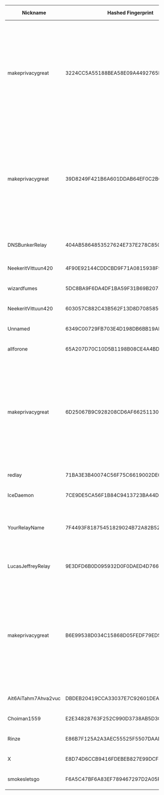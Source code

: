 | Nickname |  Hashed Fingerprint	| Or Addresses | Contact | Running | Flags | Last Seen | First Seen | Last Restarted | Advertised Bandwidth | Platform | Version | Version Status | Recommended Version | Verified hostnames | Exit policy |
|---|---|---|---|---|---|---|---|---|---|---|---|---|---|---|---|
|makeprivacygreat | 3224CC5A55188BEA58E09A4492765F12E786DAFB | ["178.175.137.223:80"] | onioncontactme@riseup.net | true | Exit, Running, V2Dir, Valid | 2025-08-10 15:00:00 | 2025-08-10 12:00:00 | 2025-08-10 11:36:28 | 0 | Tor 0.4.8.17 on Linux | 0.4.8.17 | recommended | true | N/A | ["reject 0.0.0.0/8:*","reject 169.254.0.0/16:*","reject 127.0.0.0/8:*","reject 192.168.0.0/16:*","reject 10.0.0.0/8:*","reject 172.16.0.0/12:*","reject 178.175.137.223:*","accept *:20-23","accept *:25","accept *:53","accept *:110","accept *:143","accept *:465","accept *:587","accept *:993","accept *:995","accept *:80","accept *:443","reject *:*"]|
|makeprivacygreat | 39D8249F421B6A601DDAB64EF0C2BC93FC8B6954 | ["178.175.137.223:443"] | onioncontactme@riseup.net | true | Exit, Running, V2Dir, Valid | 2025-08-10 15:00:00 | 2025-08-10 12:00:00 | 2025-08-10 11:35:45 | 0 | Tor 0.4.8.17 on Linux | 0.4.8.17 | recommended | true | N/A | ["reject 0.0.0.0/8:*","reject 169.254.0.0/16:*","reject 127.0.0.0/8:*","reject 192.168.0.0/16:*","reject 10.0.0.0/8:*","reject 172.16.0.0/12:*","reject 178.175.137.223:*","accept *:20-23","accept *:25","accept *:53","accept *:110","accept *:143","accept *:465","accept *:587","accept *:993","accept *:995","accept *:80","accept *:443","reject *:*"]|
|DNSBunkerRelay | 404AB5864853527624E737E278C850FACE338758 | ["87.106.108.91:443","[2a01:239:295:e800::1]:443"] | ruffkez@duck.com | true | Fast, Running, V2Dir, Valid | 2025-08-10 15:00:00 | 2025-08-10 01:00:00 | 2025-08-09 23:55:31 | 103424 | Tor 0.4.8.10 on Linux | 0.4.8.10 | recommended | true | N/A | ["reject *:*"]|
|NeekeritVittuun420 | 4F90E92144CDDCBD9F71A0815938F97C84F33641 | ["65.21.240.194:9420","[2a01:4f9:c012:320c::1]:9420"] | RAPE420 <tor AT vittuunsuomesta DOT pro> | true | Running, V2Dir, Valid | 2025-08-10 15:00:00 | 2025-08-10 03:00:00 | 2025-08-10 06:09:39 | 0 | Tor 0.4.8.17 on Linux | 0.4.8.17 | recommended | true | ["tor-relay-01.vittuunsuomesta.pro"] | ["reject *:*"]|
|wizardfumes | 5DC8BA9F6DA4DF1BA59F31B69B207427AAD1DD36 | ["24.127.139.18:9001"] | barrypmail@protonmail.com | true | Running, V2Dir, Valid | 2025-08-10 15:00:00 | 2025-08-10 09:00:00 | 2025-08-10 08:25:05 | 0 | Tor 0.4.8.17 on Linux | 0.4.8.17 | recommended | true | ["c-24-127-139-18.hsd1.mi.comcast.net"] | ["reject *:*"]|
|NeekeritVittuun420 | 603057C882C43B562F13D8D708585CDF0D0D691B | ["65.21.240.194:9420","[2a01:4f9:c012:320c::1]:9420"] | RAPE420 <tor AT vittuunsuomesta DOT pro> | false | Running, V2Dir, Valid | 2025-08-10 02:00:00 | 2025-08-10 01:00:00 | 2025-08-10 01:08:06 | 0 | Tor 0.4.8.17 on Linux | 0.4.8.17 | recommended | true | ["tor-relay-01.vittuunsuomesta.pro"] | ["reject *:*"]|
|Unnamed | 6349C00729FB703E4D198DB6BB19AD0ED729F204 | ["80.78.25.162:44153","[2a0a:3840:8078:25:0:504e:19a2:1337]:44153"] | N/A | true | Running, V2Dir, Valid | 2025-08-10 15:00:00 | 2025-08-10 14:00:00 | 2025-08-10 13:30:37 | 0 | Tor 0.4.8.17 on Linux | 0.4.8.17 | recommended | true | ["504e19a2.host.njalla.net"] | ["reject *:*"]|
|allforone | 65A207D70C10D5B1198B08CE4A4BDB53D1CC6379 | ["135.148.138.63:9001"] | tor-relay420@proton.me | true | Running, V2Dir, Valid | 2025-08-10 15:00:00 | 2025-08-10 03:00:00 | 2025-08-10 02:39:25 | 0 | Tor 0.4.8.17 on Linux | 0.4.8.17 | recommended | true | ["vps-1fcf8197.vps.ovh.us"] | ["reject *:*"]|
|makeprivacygreat | 6D25067B9C928208CD6AF66251130F34D1CD9228 | ["178.175.137.223:8080"] | onioncontactme@riseup.net | true | Exit, Running, V2Dir, Valid | 2025-08-10 15:00:00 | 2025-08-10 12:00:00 | 2025-08-10 11:35:48 | 0 | Tor 0.4.8.17 on Linux | 0.4.8.17 | recommended | true | N/A | ["reject 0.0.0.0/8:*","reject 169.254.0.0/16:*","reject 127.0.0.0/8:*","reject 192.168.0.0/16:*","reject 10.0.0.0/8:*","reject 172.16.0.0/12:*","reject 178.175.137.223:*","accept *:20-23","accept *:25","accept *:53","accept *:110","accept *:143","accept *:465","accept *:587","accept *:993","accept *:995","accept *:80","accept *:443","reject *:*"]|
|redlay | 71BA3E3B40074C56F75C6619002DE02F0F27D0F3 | ["154.47.146.48:443"] | red@xn--029h.st | true | Running, V2Dir, Valid | 2025-08-10 15:00:00 | 2025-08-10 15:00:00 | 2025-08-10 14:47:21 | 0 | Tor 0.4.8.17 on Linux | 0.4.8.17 | recommended | true | N/A | ["reject *:*"]|
|IceDaemon | 7CE9DE5CA56F1B84C9413723BA44D4588101EEB9 | ["92.5.234.252:443"] | icedaemon@airmail.cc | true | Running, V2Dir, Valid | 2025-08-10 15:00:00 | 2025-08-10 15:00:00 | 2025-08-10 14:00:37 | 0 | Tor 0.4.8.10 on Linux | 0.4.8.10 | recommended | true | N/A | ["reject *:*"]|
|YourRelayName | 7F4493F81875451829024B72A82B521611DA13F8 | ["104.36.80.7:9001"] | torvps89@proton.me | true | Exit, Running, Valid | 2025-08-10 15:00:00 | 2025-08-10 03:00:00 | 2025-08-10 13:43:20 | 0 | Tor 0.4.9.2-alpha on Linux | 0.4.9.2-alpha | experimental | false | N/A | ["reject 0.0.0.0/8:*","reject 169.254.0.0/16:*","reject 127.0.0.0/8:*","reject 192.168.0.0/16:*","reject 10.0.0.0/8:*","reject 172.16.0.0/12:*","reject 104.36.80.7:*","accept *:*"]|
|LucasJeffreyRelay | 9E3DFD6B0D095932D0F0DAED4D766D81CE44D98A | ["190.137.124.221:443"] | luquijeffrey@gmail.com | true | Running, V2Dir, Valid | 2025-08-10 15:00:00 | 2025-08-10 04:00:00 | 2025-08-10 02:44:37 | 0 | Tor 0.4.9.2-alpha-dev on Linux | 0.4.9.2-alpha-dev | experimental | false | ["host221.190-137-124.telecom.net.ar"] | ["reject *:*"]|
|makeprivacygreat | B6E99538D034C15868D05FEDF79ED56C5944E886 | ["178.175.137.223:5000"] | onioncontactme@riseup.net | true | Exit, Running, V2Dir, Valid | 2025-08-10 15:00:00 | 2025-08-10 12:00:00 | 2025-08-10 11:35:50 | 0 | Tor 0.4.8.17 on Linux | 0.4.8.17 | recommended | true | N/A | ["reject 0.0.0.0/8:*","reject 169.254.0.0/16:*","reject 127.0.0.0/8:*","reject 192.168.0.0/16:*","reject 10.0.0.0/8:*","reject 172.16.0.0/12:*","reject 178.175.137.223:*","accept *:20-23","accept *:25","accept *:53","accept *:110","accept *:143","accept *:465","accept *:587","accept *:993","accept *:995","accept *:80","accept *:443","reject *:*"]|
|Ait6AiTahm7Ahva2vuc | DBDEB20419CCA33037E7C92601DEA597D5187E73 | ["87.106.134.42:4334","[2a01:239:211:6b00::1]:4334"] | tor@wurzelmann.at | true | Running, V2Dir, Valid | 2025-08-10 15:00:00 | 2025-08-10 05:00:00 | 2025-08-10 04:45:56 | 0 | Tor 0.4.8.17 on Linux | 0.4.8.17 | recommended | true | ["poppy.wurzelmann.at"] | ["reject *:*"]|
|Choiman1559 | E2E34828763F252C990D3738AB5D3C1B23027BDA | ["220.94.240.197:8480"] | N/A | true | Running, V2Dir, Valid | 2025-08-10 15:00:00 | 2025-08-10 07:00:00 | 2025-08-10 06:15:24 | 0 | Tor 0.4.8.10 on Linux | 0.4.8.10 | recommended | true | N/A | ["reject *:*"]|
|Rinze | E86B7F125A2A3AEC55525F5507DAADF495E3A414 | ["122.208.194.118:443"] | Rinze <R1nze AT proton DOT me> | true | Running, V2Dir, Valid | 2025-08-10 15:00:00 | 2025-08-10 04:00:00 | 2025-08-10 03:42:43 | 0 | Tor 0.4.8.17 on Linux | 0.4.8.17 | recommended | true | ["122x208x194x118.ap122.ftth.ucom.ne.jp"] | ["reject *:*"]|
|X | E8D74D6CCB9416FDEBEB827E99DCF487C3F399CE | ["45.94.168.6:9001"] | X@X.com | true | Running, V2Dir, Valid | 2025-08-10 15:00:00 | 2025-08-10 05:00:00 | 2025-08-10 03:59:02 | 0 | Tor 0.4.8.17 on Linux | 0.4.8.17 | recommended | true | N/A | ["reject *:*"]|
|smokesletsgo | F6A5C47BF6A83EF789467297D2A05F8C8704BECC | ["203.12.1.220:9091"] | youremail@example.com | true | Running, V2Dir, Valid | 2025-08-10 15:00:00 | 2025-08-10 05:00:00 | 2025-08-10 04:31:21 | 153600 | Tor 0.4.8.17 on Linux | 0.4.8.17 | recommended | true | ["203.12.1.220.v4.dyn.launtel.au"] | ["reject *:*"]|
